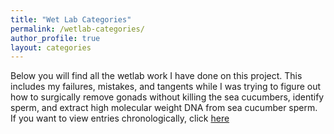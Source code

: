 ```yaml
---
title: "Wet Lab Categories"
permalink: /wetlab-categories/
author_profile: true
layout: categories
---
```


Below you will find all the wetlab work I have done on this project. This includes my failures, mistakes, and tangents while I was trying to figure out how to surgically remove gonads without killing the sea cucumbers, identify sperm, and extract high molecular weight DNA from sea cucumber sperm. If you want to view entries chronologically, click [here](/wetlab/)

